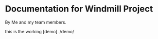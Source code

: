 # Documentation for Windmill Project

By Me and my team members.

this is the working [demo] ./demo/

